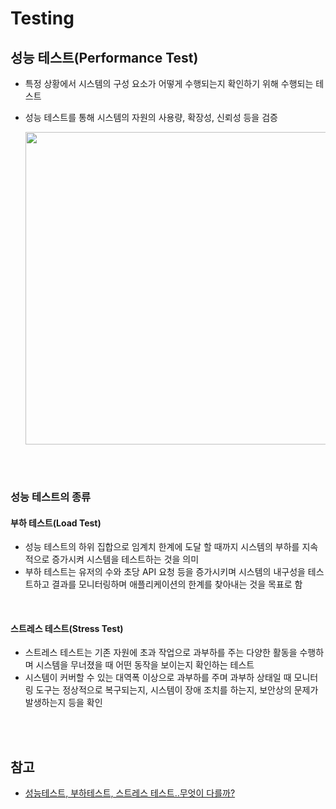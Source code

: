 # Testing

## 성능 테스트(Performance Test)

- 특정 상황에서 시스템의 구성 요소가 어떻게 수행되는지 확인하기 위해 수행되는 테스트
- 성능 테스트를 통해 시스템의 자원의 사용량, 확장성, 신뢰성 등을 검증

  <img src="https://github.com/user-attachments/assets/10562168-eca9-4d28-9a93-09c405108c17" width=500>

<br><br>

### 성능 테스트의 종류

#### 부하 테스트(Load Test)

- 성능 테스트의 하위 집합으로 임계치 한계에 도달 할 때까지 시스템의 부하를 지속적으로 증가시켜 시스템을 테스트하는 것을 의미
- 부하 테스트는 유저의 수와 초당 API 요청 등을 증가시키며 시스템의 내구성을 테스트하고 결과를 모니터링하며 애플리케이션의 한계를 찾아내는 것을 목표로 함

<br>

#### 스트레스 테스트(Stress Test)

- 스트레스 테스트는 기존 자원에 초과 작업으로 과부하를 주는 다양한 활동을 수행하며 시스템을 무너졌을 때 어떤 동작을 보이는지 확인하는 테스트
- 시스템이 커버할 수 있는 대역폭 이상으로 과부하를 주며 과부하 상태일 때 모니터링 도구는 정상적으로 복구되는지, 시스템이 장애 조치를 하는지, 보안상의 문제가 발생하는지 등을 확인

<br><br>

## 참고

- [성능테스트, 부하테스트, 스트레스 테스트..무엇이 다를까?](https://seongwon.dev/ETC/20220919-%EC%84%B1%EB%8A%A5%ED%85%8C%EC%8A%A4%ED%8A%B8-%EB%B6%80%ED%95%98%ED%85%8C%EC%8A%A4%ED%8A%B8-%EC%8A%A4%ED%8A%B8%EB%A0%88%EC%8A%A4%ED%85%8C%EC%8A%A4%ED%8A%B8%EB%9E%80/)
